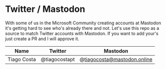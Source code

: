# Twitter / Mastodon

With some of us in the Microsoft Community creating accounts at Mastodon it's getting hard to see who's already there and not. Let's use this repo as a source to match Twitter accounts with Mastodon. If you want to add your's just create a PR and I will approve it. 

Name | Twitter | Mastodon
------- |------- | --------
Tiago Costa | @tiagocostapt    | @tiagocosta@mastodon.online  
